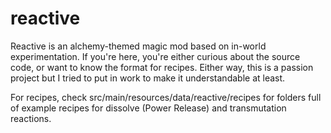 # reactive
 
Reactive is an alchemy-themed magic mod based on in-world experimentation. 
If you're here, you're either curious about the source code, or want to know the format for recipes.
Either way, this is a passion project but I tried to put in work to make it understandable at least. 

For recipes, check src/main/resources/data/reactive/recipes for folders full of example recipes for dissolve (Power Release) and transmutation reactions.
